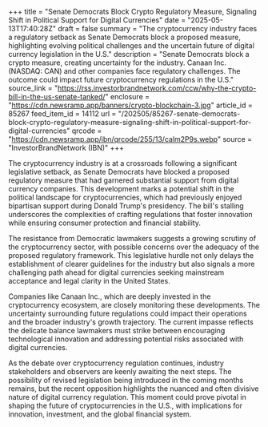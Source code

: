 +++
title = "Senate Democrats Block Crypto Regulatory Measure, Signaling Shift in Political Support for Digital Currencies"
date = "2025-05-13T17:40:28Z"
draft = false
summary = "The cryptocurrency industry faces a regulatory setback as Senate Democrats block a proposed measure, highlighting evolving political challenges and the uncertain future of digital currency legislation in the U.S."
description = "Senate Democrats block a crypto measure, creating uncertainty for the industry. Canaan Inc. (NASDAQ: CAN) and other companies face regulatory challenges. The outcome could impact future cryptocurrency regulations in the U.S."
source_link = "https://rss.investorbrandnetwork.com/ccw/why-the-crypto-bill-in-the-us-senate-tanked/"
enclosure = "https://cdn.newsramp.app/banners/crypto-blockchain-3.jpg"
article_id = 85267
feed_item_id = 14112
url = "/202505/85267-senate-democrats-block-crypto-regulatory-measure-signaling-shift-in-political-support-for-digital-currencies"
qrcode = "https://cdn.newsramp.app/ibn/qrcode/255/13/calm2P9s.webp"
source = "InvestorBrandNetwork (IBN)"
+++

<p>The cryptocurrency industry is at a crossroads following a significant legislative setback, as Senate Democrats have blocked a proposed regulatory measure that had garnered substantial support from digital currency companies. This development marks a potential shift in the political landscape for cryptocurrencies, which had previously enjoyed bipartisan support during Donald Trump's presidency. The bill's stalling underscores the complexities of crafting regulations that foster innovation while ensuring consumer protection and financial stability.</p><p>The resistance from Democratic lawmakers suggests a growing scrutiny of the cryptocurrency sector, with possible concerns over the adequacy of the proposed regulatory framework. This legislative hurdle not only delays the establishment of clearer guidelines for the industry but also signals a more challenging path ahead for digital currencies seeking mainstream acceptance and legal clarity in the United States.</p><p>Companies like Canaan Inc., which are deeply invested in the cryptocurrency ecosystem, are closely monitoring these developments. The uncertainty surrounding future regulations could impact their operations and the broader industry's growth trajectory. The current impasse reflects the delicate balance lawmakers must strike between encouraging technological innovation and addressing potential risks associated with digital currencies.</p><p>As the debate over cryptocurrency regulation continues, industry stakeholders and observers are keenly awaiting the next steps. The possibility of revised legislation being introduced in the coming months remains, but the recent opposition highlights the nuanced and often divisive nature of digital currency regulation. This moment could prove pivotal in shaping the future of cryptocurrencies in the U.S., with implications for innovation, investment, and the global financial system.</p>